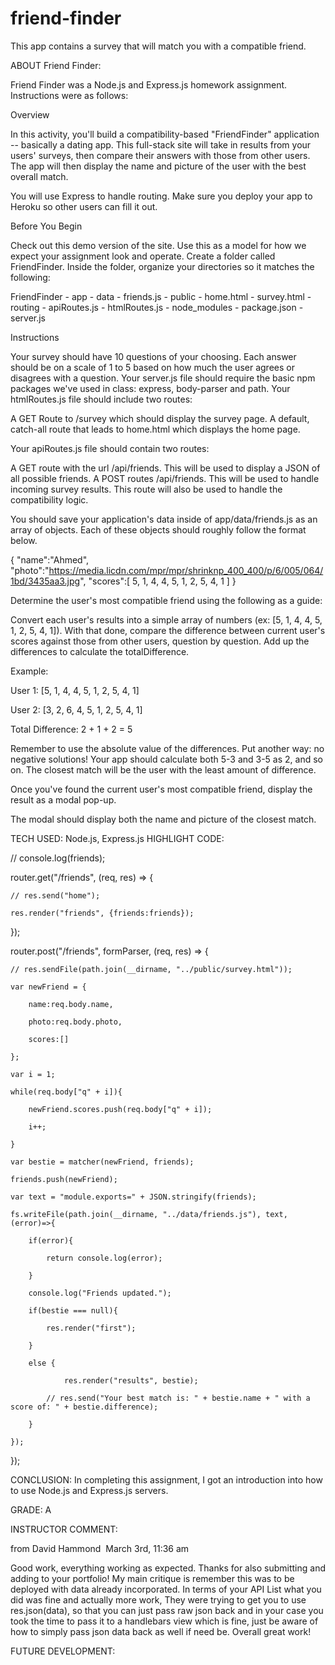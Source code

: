 # friend-finder

This app contains a survey that will match you with a compatible friend.



ABOUT Friend Finder:

Friend Finder was a Node.js and Express.js homework assignment. Instructions were as follows:

Overview

In this activity, you'll build a compatibility-based "FriendFinder" application -- basically a dating app. This full-stack site will take in results from your users' surveys, then compare their answers with those from other users. The app will then display the name and picture of the user with the best overall match. 

You will use Express to handle routing. Make sure you deploy your app to Heroku so other users can fill it out.


Before You Begin


Check out this demo version of the site. Use this as a model for how we expect your assignment look and operate.
Create a folder called FriendFinder. Inside the folder, organize your directories so it matches the following:


  FriendFinder
    - app
      - data
        - friends.js
      - public
        - home.html
        - survey.html
      - routing
        - apiRoutes.js
        - htmlRoutes.js
    - node_modules
    - package.json
    - server.js

Instructions


Your survey should have 10 questions of your choosing. Each answer should be on a scale of 1 to 5 based on how much the user agrees or disagrees with a question.
Your server.js file should require the basic npm packages we've used in class: express, body-parser and path.
Your htmlRoutes.js file should include two routes:



A GET Route to /survey which should display the survey page.
A default, catch-all route that leads to home.html which displays the home page. 



Your apiRoutes.js file should contain two routes:



A GET route with the url /api/friends. This will be used to display a JSON of all possible friends.
A POST routes /api/friends. This will be used to handle incoming survey results. This route will also be used to handle the compatibility logic. 



You should save your application's data inside of app/data/friends.js as an array of objects. Each of these objects should roughly follow the format below.


{
  "name":"Ahmed",
  "photo":"https://media.licdn.com/mpr/mpr/shrinknp_400_400/p/6/005/064/1bd/3435aa3.jpg",
  "scores":[
      5,
      1,
      4,
      4,
      5,
      1,
      2,
      5,
      4,
      1
    ]
}

Determine the user's most compatible friend using the following as a guide:



Convert each user's results into a simple array of numbers (ex: [5, 1, 4, 4, 5, 1, 2, 5, 4, 1]).
With that done, compare the difference between current user's scores against those from other users, question by question. Add up the differences to calculate the totalDifference.


Example: 


User 1: [5, 1, 4, 4, 5, 1, 2, 5, 4, 1]

User 2: [3, 2, 6, 4, 5, 1, 2, 5, 4, 1]

Total Difference: 2 + 1 + 2 = 5





Remember to use the absolute value of the differences. Put another way: no negative solutions! Your app should calculate both 5-3 and 3-5 as 2, and so on. 
The closest match will be the user with the least amount of difference.



Once you've found the current user's most compatible friend, display the result as a modal pop-up.


The modal should display both the name and picture of the closest match. 





TECH USED: Node.js, Express.js
HIGHLIGHT CODE:


// console.log(friends);

router.get("/friends", (req, res) => {

    // res.send("home");

    res.render("friends", {friends:friends});

});



router.post("/friends", formParser, (req, res) => {

    // res.sendFile(path.join(__dirname, "../public/survey.html"));

    var newFriend = {

        name:req.body.name,

        photo:req.body.photo,

        scores:[]

    };

    var i = 1;

    while(req.body["q" + i]){

        newFriend.scores.push(req.body["q" + i]);

        i++;

    }

    var bestie = matcher(newFriend, friends);

    friends.push(newFriend);

    var text = "module.exports=" + JSON.stringify(friends);

    fs.writeFile(path.join(__dirname, "../data/friends.js"), text, (error)=>{

        if(error){

            return console.log(error);

        }

        console.log("Friends updated.");

        if(bestie === null){

            res.render("first");

        }

        else {

                res.render("results", bestie);

            // res.send("Your best match is: " + bestie.name + " with a score of: " + bestie.difference);

        }

    });

});


CONCLUSION: 
	In completing this assignment, I got an introduction into how to use Node.js and Express.js servers.

GRADE: A

INSTRUCTOR COMMENT:

from David Hammond 
March 3rd, 11:36 am

Good work, everything working as expected. Thanks for also submitting and adding to your portfolio! My main critique is remember this was to be deployed with data already incorporated. In terms of your API List what you did was fine and actually more work, They were trying to get you to use res.json(data), so that you can just pass raw json back and in your case you took the time to pass it to a handlebars view which is fine, just be aware of how to simply pass json data back as well if need be. Overall great work!

FUTURE DEVELOPMENT:
